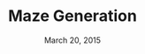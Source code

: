 ---
title:  Maze Generation
date: March 20, 2015
tags: algorithms
thumb_url: images/thumbnails/maze_thumb.png
demo_url: /static/mazes/maze.html
unpublished: True
priority: 1
summary: Comparison of maze generation algorithms.
---